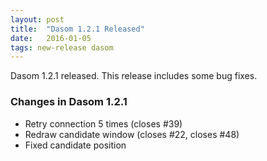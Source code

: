 ```yaml
---
layout: post
title:  "Dasom 1.2.1 Released"
date:   2016-01-05
tags: new-release dasom
---
```


Dasom 1.2.1 released.
This release includes some bug fixes.

### Changes in Dasom 1.2.1

- Retry connection 5 times (closes #39)
- Redraw candidate window (closes #22, closes #48)
- Fixed candidate position
